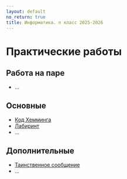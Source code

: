 ```yaml
---
layout: default
no_return: true
title: Информатика. n класс 2025-2026
---
```


# Практические работы

## Работа на паре
- ...

## Основные
- [Код Хемминга][lab_1]  
- [Лабиринт][lab_2]
- ...

## Дополнительные
 - [Таинственное сообщение][lab_x]
 - ...

[index]: {{site.baseurl}}/index

[lab_1]: {{site.baseurl}}/labs/lab-1
[lab_2]: {{site.baseurl}}/labs/lab-2
[lab_x]: {{site.baseurl}}/labs/lab-x
